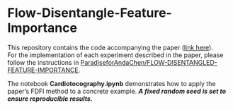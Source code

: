 # Flow-Disentangle-Feature-Importance
This repository contains the code accompanying the paper ([link here](#)).  
For the implementation of each experiment described in the paper, please follow the instructions in
[ParadiseforAndaChen/FLOW-DISENTANGLED-FEATURE-IMPORTANCE](https://github.com/ParadiseforAndaChen/FLOW-DISENTANGLED-FEATURE-IMPORTANCE).

The notebook **Cardiotocography.ipynb** demonstrates how to apply the paper’s FDFI method to a concrete example.  ***A fixed random seed is set to ensure reproducible results.***
